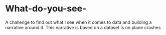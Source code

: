 # What-do-you-see-
A challenge to find out what I see when it comes to data and building a narrative around it. This narrative is based on a dataset is on plane crashes
